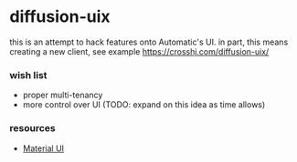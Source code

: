 # diffusion-uix
 
this is an attempt to hack features onto Automatic's UI.
in part, this means creating a new client, see example https://crosshj.com/diffusion-uix/

### wish list
- proper multi-tenancy
- more control over UI (TODO: expand on this idea as time allows)

### resources
- [Material UI](https://mui.com/material-ui/)
